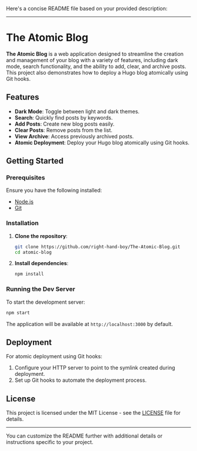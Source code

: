 Here's a concise README file based on your provided description:

---

# The Atomic Blog

**The Atomic Blog** is a web application designed to streamline the creation and management of your blog with a variety of features, including dark mode, search functionality, and the ability to add, clear, and archive posts. This project also demonstrates how to deploy a Hugo blog atomically using Git hooks.

## Features

- **Dark Mode**: Toggle between light and dark themes.
- **Search**: Quickly find posts by keywords.
- **Add Posts**: Create new blog posts easily.
- **Clear Posts**: Remove posts from the list.
- **View Archive**: Access previously archived posts.
- **Atomic Deployment**: Deploy your Hugo blog atomically using Git hooks.

## Getting Started

### Prerequisites

Ensure you have the following installed:

- [Node.js](https://nodejs.org/)
- [Git](https://git-scm.com/)

### Installation

1. **Clone the repository**:

   ```bash
   git clone https://github.com/right-hand-boy/The-Atomic-Blog.git
   cd atomic-blog
   ```

2. **Install dependencies**:

   ```bash
   npm install
   ```

### Running the Dev Server

To start the development server:

```bash
npm start
```

The application will be available at `http://localhost:3000` by default.

## Deployment

For atomic deployment using Git hooks:

1. Configure your HTTP server to point to the symlink created during deployment.
2. Set up Git hooks to automate the deployment process.

## License

This project is licensed under the MIT License - see the [LICENSE](LICENSE) file for details.

---

You can customize the README further with additional details or instructions specific to your project.
